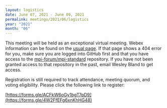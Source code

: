 ```yaml
---
layout: logistics
date: June 07, 2021 - June 09, 2021
permalink: meetings/2021/06/logistics
year: "2021"
month: "06"
---
```



This meeting will be held as an exceptional virtual meeting. Webex information can be found on the
[usual page](https://github.com/mpi-forum/mpi-standard/wiki/MPI-Forum-Webex-Information). If that
page shows a 404 error for you, make sure you are logged into GitHub first and that you have access
to the [mpi-forum/mpi-standard](https://github.com/mpi-forum/mpi-standard) repository. If you have
not been granted access to that repository in the past, email Wesley Bland to get access.

Registration is still required to track attendance, meeting quorum, and voting eligibility. Please
click the following link to register:

[https://forms.gle/ACFkW6oGy1bgT7pD9](https://forms.gle/4W2FfEFg6xnKhHG48)
